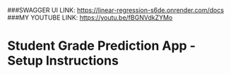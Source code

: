 ###SWAGGER UI LINK: https://linear-regression-s6de.onrender.com/docs
###MY YOUTUBE LINK: https://youtu.be/fBGNVdkZYMo 
# Student Grade Prediction App - Setup Instructions
